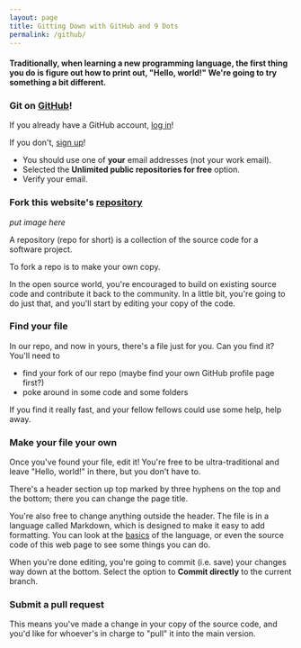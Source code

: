 ```yaml
---
layout: page
title: Gitting Down with GitHub and 9 Dots
permalink: /github/
---
```


#### Traditionally, when learning a new programming language, the first thing you do is figure out how to print out, "Hello, world!" We're going to try something a bit different.

### Git on [GitHub](https://github.com/)!

If you already have a GitHub account, [log in](https://github.com/login)!

If you don't, [sign up](https://github.com/join?source=header-home)!
* You should use one of **your** email addresses (not your work email).
* Selected the **Unlimited public repositories for free** option.
* Verify your email.

### Fork this website's [repository](https://github.com/julescubtree/fellow-hello-world/)

_put image here_

A repository (repo for short) is a collection of the source code for a software project.

To fork a repo is to make your own copy.

In the open source world, you're encouraged to build on existing source code and contribute it back to the community. In a little bit, you're going to do just that, and you'll start by editing your copy of the code.

### Find **your** file

In our repo, and now in yours, there's a file just for you. Can you find it? You'll need to

* find your fork of our repo (maybe find your own GitHub profile page first?)
* poke around in some code and some folders

If you find it really fast, and your fellow fellows could use some help, help away.

### Make your file your own

Once you've found your file, edit it! You're free to be ultra-traditional and leave "Hello, world!" in there, but you don't have to.

There's a header section up top marked by three hyphens on the top and the bottom; there you can change the page title.

You're also free to change anything outside the header. The file is in a language called Markdown, which is designed to make it easy to add formatting. You can look at the [basics](https://daringfireball.net/projects/markdown/basics) of the language, or even the source code of this web page to see some things you can do.

When you're done editing, you're going to commit (i.e. save) your changes way down at the bottom. Select the option to **Commit directly** to the current branch.

### Submit a pull request

This means you've made a change in your copy of the source code, and you'd like for whoever's in charge to "pull" it into the main version.
